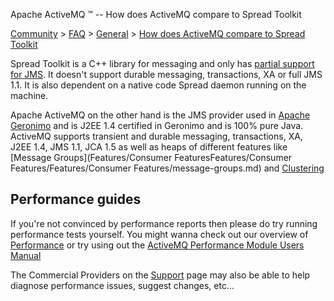 Apache ActiveMQ ™ -- How does ActiveMQ compare to Spread Toolkit 

[Community](community.md) > [FAQ](CommunityCommunity/Community/faq.md) > [General](Community/FAQ/general.md) > [How does ActiveMQ compare to Spread Toolkit](Community/FAQ/GeneralCommunity/FAQ/General/Community/FAQ/General/how-does-activemq-compare-to-spread-toolkit.md)


Spread Toolkit is a C++ library for messaging and only has [partial support for JMS](http://www.spread.org/JMS4Spread/docs/). It doesn't support durable messaging, transactions, XA or full JMS 1.1. It is also dependent on a native code Spread daemon running on the machine.

Apache ActiveMQ on the other hand is the JMS provider used in [Apache Geronimo](http://geronimo.apache.org) and is J2EE 1.4 certified in Geronimo and is 100% pure Java. ActiveMQ supports transient and durable messaging, transactions, XA, J2EE 1.4, JMS 1.1, JCA 1.5 as well as heaps of different features like [Message Groups](Features/Consumer FeaturesFeatures/Consumer Features/Features/Consumer Features/message-groups.md) and [Clustering](FeaturesFeatures/Features/clustering.md)

Performance guides
------------------

If you're not convinced by performance reports then please do try running performance tests yourself. You might wanna check out our overview of [Performance](FeaturesFeatures/Features/performance.md) or try using out the [ActiveMQ Performance Module Users Manual](Features/Performance/activemq-performance-module-users-manual.md)

The Commercial Providers on the [Support](CommunityCommunity/Community/support.md) page may also be able to help diagnose performance issues, suggest changes, etc...

